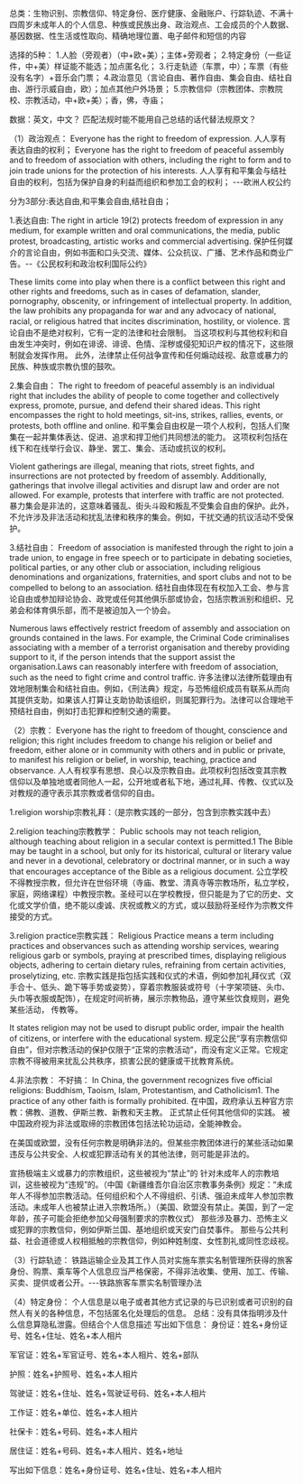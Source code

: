 总类：生物识别、宗教信仰、特定身份、医疗健康、金融账户、行踪轨迹、不满十四周岁未成年人的个人信息、种族或民族出身、政治观点、工会成员的个人数据、基因数据、性生活或性取向、精确地理位置、电子邮件和短信的内容

选择的5种：
1.人脸（旁观者）（中+欧+美）；主体+旁观者；
2.特定身份（一些证件，中+美）样证能不能选；加点匿名化；
3.行走轨迹（车票，中）；车票（有些没有名字）+音乐会门票；
4.政治意见（言论自由、著作自由、集会自由、结社自由、游行示威自由，欧）；加点其他户外场景；
5.宗教信仰（宗教团体、宗教院校、宗教活动，中+欧+美）；香，佛，寺庙；

数据：英文，中文？
匹配法规时能不能用自己总结的话代替法规原文？


（1）政治观点：
Everyone has the right to freedom of expression.
人人享有表达自由的权利；
Everyone has the right to freedom of peaceful assembly and to freedom of association with others, including the right to form and to join trade unions for the protection of his interests.
人人享有和平集会与结社自由的权利，包括为保护自身的利益而组织和参加工会的权利；
---欧洲人权公约

分为3部分:表达自由,和平集会自由,结社自由；

1.表达自由:
The right in article 19(2) protects freedom of expression in any medium, for example written and oral communications, the media, public protest, broadcasting, artistic works and commercial advertising. 
保护任何媒介的言论自由，例如书面和口头交流、媒体、公众抗议、广播、艺术作品和商业广告。--《公民权利和政治权利国际公约》

These limits come into play when there is a conflict between this right and other rights and freedoms, such as in cases of defamation, slander, pornography, obscenity, or infringement of intellectual property. In addition, the law prohibits any propaganda for war and any advocacy of national, racial, or religious hatred that incites discrimination, hostility, or violence.
言论自由不是绝对权利，它有一定的法律和社会限制。 当这项权利与其他权利和自由发生冲突时，例如在诽谤、诽谤、色情、淫秽或侵犯知识产权的情况下，这些限制就会发挥作用。 此外，法律禁止任何战争宣传和任何煽动歧视、敌意或暴力的民族、种族或宗教仇恨的鼓吹。

2.集会自由：
The right to freedom of peaceful assembly is an individual right that includes the ability of people to come together and collectively express, promote, pursue, and defend their shared ideas. This right encompasses the right to hold meetings, sit-ins, strikes, rallies, events, or protests, both offline and online.
和平集会自由权是一项个人权利，包括人们聚集在一起并集体表达、促进、追求和捍卫他们共同想法的能力。 这项权利包括在线下和在线举行会议、静坐、罢工、集会、活动或抗议的权利。

Violent gatherings are illegal, meaning that riots, street fights, and insurrections are not protected by freedom of assembly. Additionally, gatherings that involve illegal activities and disrupt law and order are not allowed. For example, protests that interfere with traffic are not protected.
暴力集会是非法的，这意味着骚乱、街头斗殴和叛乱不受集会自由的保护。此外，不允许涉及非法活动和扰乱法律和秩序的集会。例如，干扰交通的抗议活动不受保护。

3.结社自由：
Freedom of association is manifested through the right to join a trade union, to engage in free speech or to participate in debating societies, political parties, or any other club or association, including religious denominations and organizations, fraternities, and sport clubs and not to be compelled to belong to an association.
结社自由体现在有权加入工会、参与言论自由或参加辩论协会、政党或任何其他俱乐部或协会，包括宗教派别和组织、兄弟会和体育俱乐部，而不是被迫加入一个协会。

Numerous laws effectively restrict freedom of assembly and association on grounds contained in the laws. For example, the Criminal Code criminalises associating with a member of a terrorist organisation and thereby providing support to it, if the person intends that the support assist the organisation.Laws can reasonably interfere with freedom of association, such as the need to fight crime and control traffic.
许多法律以法律所载理由有效地限制集会和结社自由。例如，《刑法典》规定，与恐怖组织成员有联系从而向其提供支助，如果该人打算让支助协助该组织，则属犯罪行为。法律可以合理地干预结社自由，例如打击犯罪和控制交通的需要。


（2）宗教：
Everyone has the right to freedom of thought, conscience and religion; this right includes freedom to change his religion or belief and freedom, either alone or in community with others and in public or private, to manifest his religion or belief, in worship, teaching, practice and observance.
人人有权享有思想、良心以及宗教自由。此项权利包括改变其宗教信仰以及单独地或者同他人一起，公开地或者私下地，通过礼拜、传教、仪式以及对教规的遵守表示其宗教或者信仰的自由。

1.religion worship宗教礼拜：（是宗教实践的一部分，包含到宗教实践中去）

2.religion teaching宗教教学：
Public schools may not teach religion, although teaching about religion in a secular context is permitted.1 The Bible may be taught in a school, but only for its historical, cultural or literary value and never in a devotional, celebratory or doctrinal manner, or in such a way that encourages acceptance of the Bible as a religious document.
公立学校不得教授宗教，但允许在世俗环境（寺庙、教堂、清真寺等宗教场所，私立学校，家庭，网络课程）中教授宗教。圣经可以在学校教授，但只能是为了它的历史、文化或文学价值，绝不能以虔诚、庆祝或教义的方式，或以鼓励将圣经作为宗教文件接受的方式。

3.religion practice宗教实践：
Religious Practice means a term including practices and observances such as attending worship services, wearing religious garb or symbols, praying at prescribed times, displaying religious objects, adhering to certain dietary rules, refraining from certain activities, proselytizing, etc.
宗教实践是指包括实践和仪式的术语，例如参加礼拜仪式（双手合十、低头、跪下等手势或姿势），穿着宗教服装或符号（十字架项链、头巾、头巾等衣服或配饰），在规定时间祈祷，展示宗教物品，遵守某些饮食规则，避免某些活动， 传教等。

It states religion may not be used to disrupt public order, impair the health of citizens, or interfere with the educational system. 
规定公民“享有宗教信仰自由”，但对宗教活动的保护仅限于“正常的宗教活动”，而没有定义正常。它规定宗教不得被用来扰乱公共秩序，损害公民的健康或干扰教育系统。

4.非法宗教：
不好搞：
In China, the government recognizes five official religions: Buddhism, Taoism, Islam, Protestantism, and Catholicism1. The practice of any other faith is formally prohibited.
在中国，政府承认五种官方宗教：佛教、道教、伊斯兰教、新教和天主教。 正式禁止任何其他信仰的实践。
被中国政府视为非法或取缔的宗教团体包括法轮功运动，全能神教会。

在美国或欧盟，没有任何宗教是明确非法的。但某些宗教团体进行的某些活动如果违反与公共安全、人权或犯罪活动有关的其他法律，则可能是非法的。

宣扬极端主义或暴力的宗教组织，这些被视为“禁止”的
针对未成年人的宗教培训，这些被视为“违规”的。（中国《新疆维吾尔自治区宗教事务条例》规定：“未成年人不得参加宗教活动。任何组织和个人不得组织、引诱、强迫未成年人参加宗教活动。未成年人也被禁止进入宗教场所。）（美国、欧盟没有禁止。美国，到了一定年龄，孩子可能会拒绝参加父母强制要求的宗教仪式）
那些涉及暴力、恐怖主义或犯罪的宗教信仰，例如伊斯兰国、基地组织或天安门自焚事件。
那些与公共利益、社会道德或人权相抵触的宗教信仰，例如种姓制度、女性割礼或同性恋歧视。

（3）行踪轨迹：
铁路运输企业及其工作人员对实施车票实名制管理所获得的旅客身份、购票、乘车等个人信息应当严格保密，不得非法收集、使用、加工、传输、买卖、提供或者公开。---铁路旅客车票实名制管理办法

（4）特定身份：
个人信息是以电子或者其他方式记录的与已识别或者可识别的自然人有关的各种信息，不包括匿名化处理后的信息。
总结：没有具体指明涉及什么信息算隐私泄露。但结合个人信息描述
写出如下信息：
身份证：姓名+身份证号、姓名+住址、姓名+本人相片

军官证：姓名+军官证号、姓名+本人相片、姓名+部队

护照：姓名+护照号、姓名+本人相片

驾驶证：姓名+住址、姓名+驾驶证号码、姓名+本人相片

工作证：姓名+单位、姓名+本人相片

社保卡：姓名+号码、姓名+本人相片

居住证：姓名+号码、姓名+本人相片、姓名+地址

写出如下信息：姓名+身份证号、姓名+住址、姓名+本人相片

